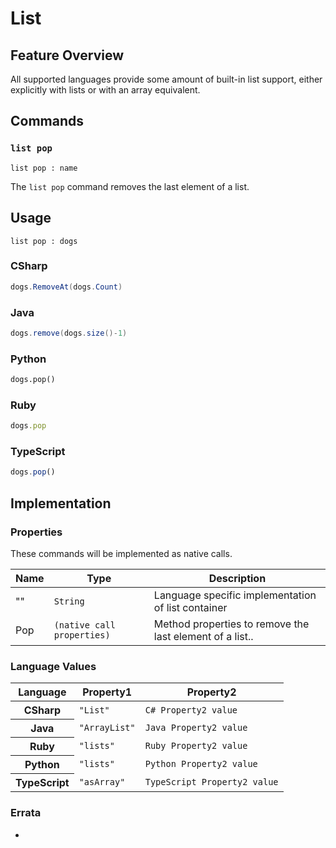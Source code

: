 # List

## Feature Overview

All supported languages provide some amount of built-in list support, either explicitly with lists or with an array equivalent.


## Commands

### `list pop`

`list pop : name`

The `list pop` command removes the last element of a list.

## Usage

```gls
list pop : dogs
```

### CSharp

```csharp
dogs.RemoveAt(dogs.Count)
```

### Java

```java
dogs.remove(dogs.size()-1)
```

### Python

```python
dogs.pop()
```

### Ruby

```ruby
dogs.pop
```

### TypeScript

```typescript
dogs.pop()
```

## Implementation

### Properties

These commands will be implemented as native calls.

<table>
    <thead>
        <th>Name</th>
        <th>Type</th>
        <th>Description</th>
    </thead>
    <tbody>
        <tr>
            <td>""</td>
            <td><code>String</code></td>
            <td>Language specific implementation of list container</td>
        </tr>
        <tr>
            <td>Pop</td>
            <td><code>(native call properties)</code></td>
            <td>Method properties to remove the last element of a list..</td>
        </tr>
    </tbody>
</table>

### Language Values

<table>
    <thead>
        <th>Language</th>
        <th>Property1</th>
        <th>Property2</th>
    </thead>
    <tbody>
        <tr>
            <th>CSharp</th>
            <td><code>"List"</code></td>
            <td><code>C# Property2 value</code></td>
        </tr>
        <tr>
            <th>Java</th>
            <td><code>"ArrayList"</code></td>
            <td><code>Java Property2 value</code></td>
        </tr>
        <tr>
            <th>Ruby</th>
            <td><code>"lists"</code></td>
            <td><code>Ruby Property2 value</code></td>
        </tr>
        <tr>
            <th>Python</th>
            <td><code>"lists"</code></td>
            <td><code>Python Property2 value</code></td>
        </tr>
        <tr>
            <th>TypeScript</th>
            <td><code>"asArray"</code></td>
            <td><code>TypeScript Property2 value</code></td>
        </tr>
    </tbody>
</table>

### Errata

*
